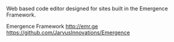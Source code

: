 Web based code editor designed for sites built in the Emergence Framework.

Emergence Framework
http://emr.ge
https://github.com/JarvusInnovations/Emergence

